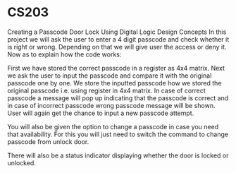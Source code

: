# CS203
Creating a Passcode Door Lock Using Digital Logic Design Concepts
In this project we will ask the user to enter a 4 digit passcode and check whether it is right or wrong. Depending on that we will give user the access or deny it.
Now as to explain how the code works:

First we have stored the correct passcode in a register as 4x4 matrix.
Next we ask the user to input the passcode and compare it with the original passcode one by one. We store the inputted passcode how we stored the original passcode i.e. using register in 4x4 matrix.
In case of correct passcode a message will pop up indicating that the passcode is correct and in case of incorrect passcode wrong passcode message will be shown. User will again get the chance to input a new passcode attempt.

You will also be given the option to change a passcode in case you need that availability.
For this you will just need to switch the command to change passcode from unlock door.

There will also be a status indicator displaying whether the door is locked or unlocked.

